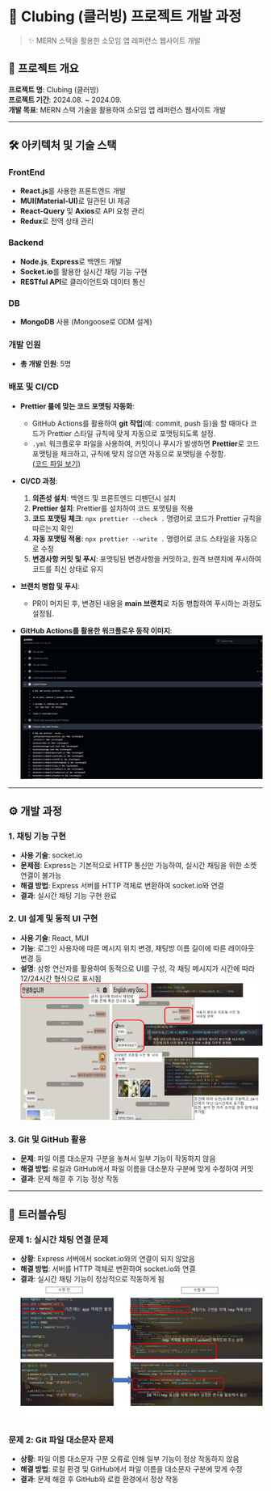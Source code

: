 # 📌 Clubing (클러빙) 프로젝트 개발 과정

> ✨ MERN 스택을 활용한 소모임 앱 레퍼런스 웹사이트 개발

## 📖 프로젝트 개요

**프로젝트 명**: Clubing (클러빙)  
**프로젝트 기간**: 2024.08. ~ 2024.09.  
**개발 목표**: MERN 스택 기술을 활용하여 소모임 앱 레퍼런스 웹사이트 개발

---

## 🛠️ 아키텍처 및 기술 스택

### **FrontEnd**

- **React.js**를 사용한 프론트엔드 개발
- <b>MUI(Material-UI)</b>로 일관된 UI 제공
- **React-Query** 및 **Axios**로 API 요청 관리
- **Redux**로 전역 상태 관리

### **Backend**

- **Node.js**, **Express**로 백엔드 개발
- **Socket.io**를 활용한 실시간 채팅 기능 구현
- **RESTful API**로 클라이언트와 데이터 통신

### **DB**

- **MongoDB** 사용 (Mongoose로 ODM 설계)

### **개발 인원**

- **총 개발 인원**: 5명

### **배포 및 CI/CD**

- **Prettier 룰에 맞는 코드 포맷팅 자동화**:

  - GitHub Actions를 활용하여 **git 작업**(예: commit, push 등)을 할 때마다 코드가 Prettier 스타일 규칙에 맞게 자동으로 포맷팅되도록 설정.
  - `.yml` 워크플로우 파일을 사용하여, 커밋이나 푸시가 발생하면 **Prettier**로 코드 포맷팅을 체크하고, 규칙에 맞지 않으면 자동으로 포맷팅을 수정함.  
  [(코드 파일 보기)](https://github.com/KimGiJeong1101/clubing-project/blob/main/.github/workflows/prettier.yml)

- **CI/CD 과정**:

  1. **의존성 설치**: 백엔드 및 프론트엔드 디펜던시 설치
  2. **Prettier 설치**: Prettier를 설치하여 코드 포맷팅을 적용
  3. **코드 포맷팅 체크**: `npx prettier --check .` 명령어로 코드가 Prettier 규칙을 따르는지 확인
  4. **자동 포맷팅 적용**: `npx prettier --write .` 명령어로 코드 스타일을 자동으로 수정
  5. **변경사항 커밋 및 푸시**: 포맷팅된 변경사항을 커밋하고, 원격 브랜치에 푸시하여 코드를 최신 상태로 유지

- **브랜치 병합 및 푸시**:
  - PR이 머지된 후, 변경된 내용을 **main 브랜치**로 자동 병합하여 푸시하는 과정도 설정됨.

- **GitHub Actions를 활용한 워크플로우 동작 이미지**:
  ![이미지 설명](./frontend/guide_images/깃허브%20액션%20이용해서%20프리티어%20룰%20적용%20과정.png)

---

## ⚙️ 개발 과정

### 1. **채팅 기능 구현**

- **사용 기술**: socket.io
- **문제점**: Express는 기본적으로 HTTP 통신만 가능하여, 실시간 채팅을 위한 소켓 연결이 불가능
- **해결 방법**: Express 서버를 HTTP 객체로 변환하여 socket.io와 연결
- **결과**: 실시간 채팅 기능 구현 완료

### 2. **UI 설계 및 동적 UI 구현**

- **사용 기술**: React, MUI
- **기능**: 로그인 사용자에 따른 메시지 위치 변경, 채팅방 이름 길이에 따른 레이아웃 변경 등
- **설명**: 삼항 연산자를 활용하여 동적으로 UI를 구성, 각 채팅 메시지가 시간에 따라 12/24시간 형식으로 표시됨  
![이미지 설명](./frontend/guide_images/조건부%20UI%20설명.PNG)

### 3. **Git 및 GitHub 활용**

- **문제**: 파일 이름 대소문자 구분을 놓쳐서 일부 기능이 작동하지 않음
- **해결 방법**: 로컬과 GitHub에서 파일 이름을 대소문자 구분에 맞게 수정하여 커밋
- **결과**: 문제 해결 후 기능 정상 작동

---

## 🔧 트러블슈팅

### **문제 1: 실시간 채팅 연결 문제**

- **상황**: Express 서버에서 socket.io와의 연결이 되지 않았음
- **해결 방법**: 서버를 HTTP 객체로 변환하여 socket.io와 연결
- **결과**: 실시간 채팅 기능이 정상적으로 작동하게 됨  
![이미지 설명](./frontend/guide_images/http객체%20활용%20소켓io%20설정.PNG)

### **문제 2: Git 파일 대소문자 문제**

- **상황**: 파일 이름 대소문자 구분 오류로 인해 일부 기능이 정상 작동하지 않음
- **해결 방법**: 로컬 환경 및 GitHub에서 파일 이름을 대소문자 구분에 맞게 수정
- **결과**: 문제 해결 후 GitHub와 로컬 환경에서 정상 작동
